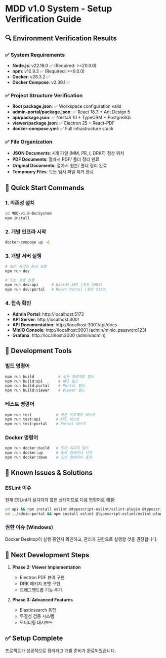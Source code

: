 # MDD v1.0 System - Setup Verification Guide

## 🔍 Environment Verification Results

### ✅ System Requirements
- **Node.js**: v22.18.0 ✅ (Required: >=20.0.0)
- **npm**: v10.9.3 ✅ (Required: >=9.0.0)
- **Docker**: v28.3.2 ✅
- **Docker Compose**: v2.39.1 ✅

### ✅ Project Structure Verification
- **Root package.json**: ✅ Workspace configuration valid
- **admin-portal/package.json**: ✅ React 18.3 + Ant Design 5
- **api/package.json**: ✅ NestJS 10 + TypeORM + PostgreSQL
- **viewer/package.json**: ✅ Electron 25 + React-PDF
- **docker-compose.yml**: ✅ Full infrastructure stack

### ✅ File Organization
- **JSON Documents**: 4개 파일 (MM, PR, I, DRKF) 정상 위치
- **PDF Documents**: 절차서 PDF/ 폴더 정리 완료
- **Original Documents**: 절차서 원본/ 폴더 정리 완료
- **Temporary Files**: 모든 임시 파일 제거 완료

## 🚀 Quick Start Commands

### 1. 의존성 설치
```bash
cd MDD-v1.0-DocSystem
npm install
```

### 2. 개발 인프라 시작
```bash
docker-compose up -d
```

### 3. 개발 서버 실행
```bash
# 모든 서비스 동시 실행
npm run dev

# 또는 개별 실행
npm run dev:api      # NestJS API (포트 3001)
npm run dev:portal   # React Portal (포트 5173)
```

### 4. 접속 확인
- **Admin Portal**: http://localhost:5173
- **API Server**: http://localhost:3001
- **API Documentation**: http://localhost:3001/api/docs
- **MinIO Console**: http://localhost:9001 (admin/minio_password123)
- **Grafana**: http://localhost:3000 (admin/admin)

## 🔧 Development Tools

### 빌드 명령어
```bash
npm run build           # 모든 프로젝트 빌드
npm run build:api       # API 빌드
npm run build:portal    # Portal 빌드
npm run build:viewer    # Viewer 빌드
```

### 테스트 명령어
```bash
npm run test           # 모든 프로젝트 테스트
npm run test:api       # API 테스트
npm run test:portal    # Portal 테스트
```

### Docker 명령어
```bash
npm run docker:build   # 도커 이미지 빌드
npm run docker:up      # 도커 컨테이너 시작
npm run docker:down    # 도커 컨테이너 중지
```

## 📝 Known Issues & Solutions

### ESLint 이슈
현재 ESLint가 설치되지 않은 상태이므로 다음 명령어로 해결:
```bash
cd api && npm install eslint @typescript-eslint/eslint-plugin @typescript-eslint/parser --save-dev
cd ../admin-portal && npm install eslint @typescript-eslint/eslint-plugin @typescript-eslint/parser --save-dev
```

### 권한 이슈 (Windows)
Docker Desktop이 실행 중인지 확인하고, 관리자 권한으로 실행할 것을 권장합니다.

## 🎯 Next Development Steps

1. **Phase 2: Viewer Implementation**
   - Electron PDF 뷰어 구현
   - DRK 패키지 포맷 구현
   - 드래그앤드롭 기능 추가

2. **Phase 3: Advanced Features**
   - Elasticsearch 통합
   - 무결성 검증 시스템
   - 모니터링 대시보드

## ✅ Setup Complete
프로젝트가 성공적으로 정리되고 개발 준비가 완료되었습니다.